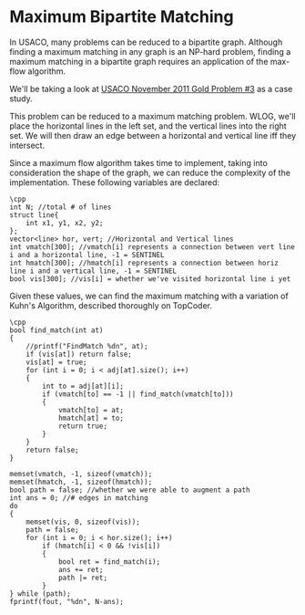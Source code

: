 # Maximum Bipartite Matching

In USACO, many problems can be reduced to a bipartite graph. Although finding a maximum matching in any graph is an NP-hard problem, finding a maximum matching in a bipartite graph requires an application of the max-flow algorithm.

We'll be taking a look at [USACO November 2011 Gold Problem #3](http://usaco.org/index.php?page=viewproblem2&cpid=93) as a case study.

This problem can be reduced to a maximum matching problem. WLOG, we'll place the horizontal lines in the left set, and the vertical lines into the right set. We will then draw an edge between a horizontal and vertical line iff they intersect.




Since a maximum flow algorithm takes time to implement, taking into consideration the shape of the graph, we can reduce the complexity of the implementation. These following variables are declared:


    \cpp
    int N; //total # of lines
    struct line{
    	int x1, y1, x2, y2;
    };
    vector<line> hor, vert; //Horizontal and Vertical lines
    int vmatch[300]; //vmatch[i] represents a connection between vert line i and a horizontal line, -1 = SENTINEL
    int hmatch[300]; //hmatch[i] represents a connection between horiz line i and a vertical line, -1 = SENTINEL
    bool vis[300]; //vis[i] = whether we've visited horizontal line i yet


Given these values, we can find the maximum matching with a variation of Kuhn's Algorithm, described thoroughly on TopCoder.


    \cpp
    bool find_match(int at)
    {
    	//printf("FindMatch %dn", at);
    	if (vis[at]) return false;
    	vis[at] = true;
    	for (int i = 0; i < adj[at].size(); i++)
    	{
    		int to = adj[at][i];
    		if (vmatch[to] == -1 || find_match(vmatch[to]))
    		{
    			vmatch[to] = at;
    			hmatch[at] = to;
    			return true;
    		}
    	}
    	return false;
    }
    
    memset(vmatch, -1, sizeof(vmatch));
    memset(hmatch, -1, sizeof(hmatch));
    bool path = false; //whether we were able to augment a path
    int ans = 0; //# edges in matching
    do
    {
    	memset(vis, 0, sizeof(vis));
    	path = false;
    	for (int i = 0; i < hor.size(); i++)
    		if (hmatch[i] < 0 && !vis[i])
    		{
    			bool ret = find_match(i);
    			ans += ret;
    			path |= ret;
    		}
    } while (path);
    fprintf(fout, "%dn", N-ans);